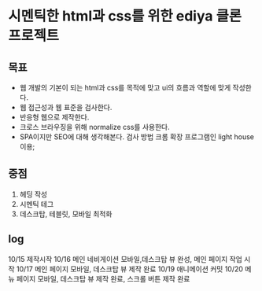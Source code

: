 # 시멘틱한 html과 css를 위한 ediya 클론 프로젝트

## 목표
- 웹 개발의 기본이 되는 html과 css를 목적에 맞고 ui의 흐름과 역할에 맞게 작성한다.
- 웹 접근성과 웹 표준을 검사한다. 
- 반응형 웹으로 제작한다.
- 크로스 브라우징을 위해 normalize css를 사용한다.
- SPA이지만 SEO에 대해 생각해본다.
검사 방법 크롬 확장 프로그램인 light house이용;

## 중점
1. 헤딩 작성
2. 시멘틱 테그
3. 데스크탑, 테블릿, 모바일 최적화 

## log
10/15 제작시작
10/16 메인 네비게이션 모바일,데스크탑 뷰 완성, 메인 페이지 작업 시작
10/17 메인 페이지 모바일, 데스크탑 뷰 제작 완료
10/19 애니메이션 커밋
10/20 메뉴 페이지 모바일, 데스크탑 뷰 제작 완료, 스크롤 버튼 제작 완료
